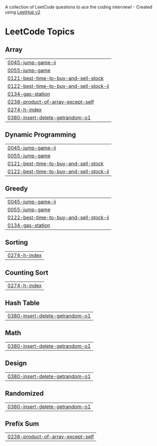 A collection of LeetCode questions to ace the coding interview! - Created using [LeetHub v2](https://github.com/arunbhardwaj/LeetHub-2.0)
<!---LeetCode Topics Start-->
# LeetCode Topics
## Array
|  |
| ------- |
| [0045-jump-game-ii](https://github.com/Dineshsk12/Leetcode/tree/master/0045-jump-game-ii) |
| [0055-jump-game](https://github.com/Dineshsk12/Leetcode/tree/master/0055-jump-game) |
| [0121-best-time-to-buy-and-sell-stock](https://github.com/Dineshsk12/Leetcode/tree/master/0121-best-time-to-buy-and-sell-stock) |
| [0122-best-time-to-buy-and-sell-stock-ii](https://github.com/Dineshsk12/Leetcode/tree/master/0122-best-time-to-buy-and-sell-stock-ii) |
| [0134-gas-station](https://github.com/Dineshsk12/Leetcode/tree/master/0134-gas-station) |
| [0238-product-of-array-except-self](https://github.com/Dineshsk12/Leetcode/tree/master/0238-product-of-array-except-self) |
| [0274-h-index](https://github.com/Dineshsk12/Leetcode/tree/master/0274-h-index) |
| [0380-insert-delete-getrandom-o1](https://github.com/Dineshsk12/Leetcode/tree/master/0380-insert-delete-getrandom-o1) |
## Dynamic Programming
|  |
| ------- |
| [0045-jump-game-ii](https://github.com/Dineshsk12/Leetcode/tree/master/0045-jump-game-ii) |
| [0055-jump-game](https://github.com/Dineshsk12/Leetcode/tree/master/0055-jump-game) |
| [0121-best-time-to-buy-and-sell-stock](https://github.com/Dineshsk12/Leetcode/tree/master/0121-best-time-to-buy-and-sell-stock) |
| [0122-best-time-to-buy-and-sell-stock-ii](https://github.com/Dineshsk12/Leetcode/tree/master/0122-best-time-to-buy-and-sell-stock-ii) |
## Greedy
|  |
| ------- |
| [0045-jump-game-ii](https://github.com/Dineshsk12/Leetcode/tree/master/0045-jump-game-ii) |
| [0055-jump-game](https://github.com/Dineshsk12/Leetcode/tree/master/0055-jump-game) |
| [0122-best-time-to-buy-and-sell-stock-ii](https://github.com/Dineshsk12/Leetcode/tree/master/0122-best-time-to-buy-and-sell-stock-ii) |
| [0134-gas-station](https://github.com/Dineshsk12/Leetcode/tree/master/0134-gas-station) |
## Sorting
|  |
| ------- |
| [0274-h-index](https://github.com/Dineshsk12/Leetcode/tree/master/0274-h-index) |
## Counting Sort
|  |
| ------- |
| [0274-h-index](https://github.com/Dineshsk12/Leetcode/tree/master/0274-h-index) |
## Hash Table
|  |
| ------- |
| [0380-insert-delete-getrandom-o1](https://github.com/Dineshsk12/Leetcode/tree/master/0380-insert-delete-getrandom-o1) |
## Math
|  |
| ------- |
| [0380-insert-delete-getrandom-o1](https://github.com/Dineshsk12/Leetcode/tree/master/0380-insert-delete-getrandom-o1) |
## Design
|  |
| ------- |
| [0380-insert-delete-getrandom-o1](https://github.com/Dineshsk12/Leetcode/tree/master/0380-insert-delete-getrandom-o1) |
## Randomized
|  |
| ------- |
| [0380-insert-delete-getrandom-o1](https://github.com/Dineshsk12/Leetcode/tree/master/0380-insert-delete-getrandom-o1) |
## Prefix Sum
|  |
| ------- |
| [0238-product-of-array-except-self](https://github.com/Dineshsk12/Leetcode/tree/master/0238-product-of-array-except-self) |
<!---LeetCode Topics End-->